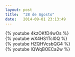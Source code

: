 ```yaml
---
layout: post
title:  "28 de Agosto"
date:   2014-09-01 23:13:49
---
```


<div class="dilma bt-video-container">{% youtube 4kzOKfD4wOs %}</div>
<div class="marina bt-video-container">{% youtube wX4HS1Tcl0Q %}</div>
<div class="aecio bt-video-container">{% youtube HZQHVcsbQG4 %}</div>
<div class="luciana bt-video-container">{% youtube IQWqBOECa2w %}</div>
